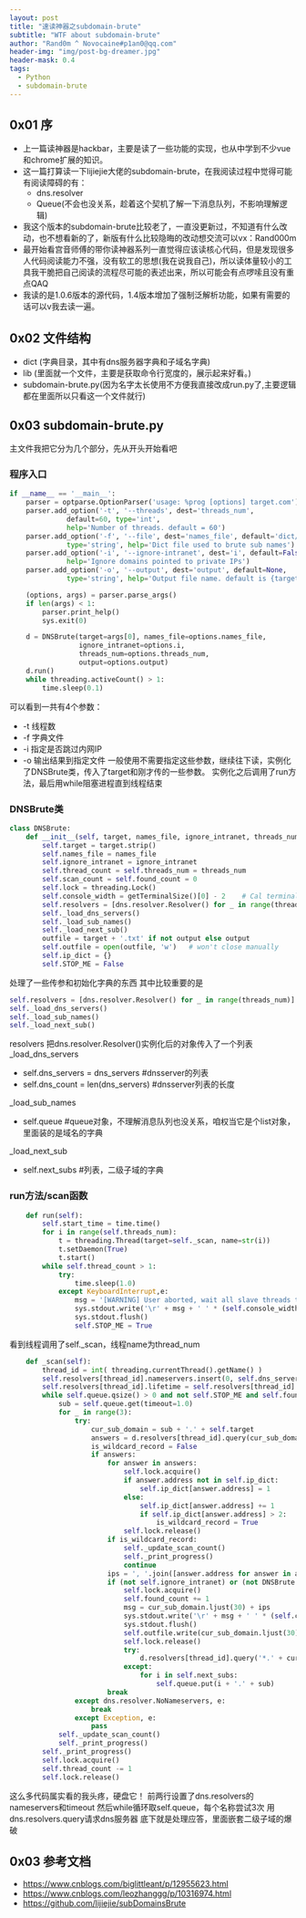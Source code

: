 ```yaml
---
layout: post
title: "速读神器之subdomain-brute"
subtitle: "WTF about subdomain-brute"
author: "Rand0m ^ Novocaine#p1an0@qq.com"
header-img: "img/post-bg-dreamer.jpg"
header-mask: 0.4
tags:
  - Python
  - subdomain-brute
---
```


0x01 序
--
- 上一篇读神器是hackbar，主要是读了一些功能的实现，也从中学到不少vue和chrome扩展的知识。
- 这一篇打算读一下lijiejie大佬的subdomain-brute，在我阅读过程中觉得可能有阅读障碍的有：
  - dns.resolver
  - Queue(不会也没关系，趁着这个契机了解一下消息队列，不影响理解逻辑)
- 我这个版本的subdomain-brute比较老了，一直没更新过，不知道有什么改动，也不想看新的了，新版有什么比较隐晦的改动想交流可以vx：Rand000m
- 最开始看宫音师傅的带你读神器系列一直觉得应该读核心代码，但是发现很多人代码阅读能力不强，没有软工的思想(我在说我自己)，所以读体量较小的工具我干脆把自己阅读的流程尽可能的表述出来，所以可能会有点啰嗦且没有重点QAQ
- 我读的是1.0.6版本的源代码，1.4版本增加了强制泛解析功能，如果有需要的话可以v我去读一遍。

0x02 文件结构
--
 - dict (字典目录，其中有dns服务器字典和子域名字典)
 - lib (里面就一个文件，主要是获取命令行宽度的，展示起来好看。) 
 - subdomain-brute.py(因为名字太长使用不方便我直接改成run.py了,主要逻辑都在里面所以只看这一个文件就行)

0x03 subdomain-brute.py
--

主文件我把它分为几个部分，先从开头开始看吧
### 程序入口
```python
if __name__ == '__main__':
    parser = optparse.OptionParser('usage: %prog [options] target.com')
    parser.add_option('-t', '--threads', dest='threads_num',
              default=60, type='int',
              help='Number of threads. default = 60')
    parser.add_option('-f', '--file', dest='names_file', default='dict/subnames.txt',
              type='string', help='Dict file used to brute sub names')
    parser.add_option('-i', '--ignore-intranet', dest='i', default=False, action='store_true',
              help='Ignore domains pointed to private IPs')
    parser.add_option('-o', '--output', dest='output', default=None,
              type='string', help='Output file name. default is {target}.txt')

    (options, args) = parser.parse_args()
    if len(args) < 1:
        parser.print_help()
        sys.exit(0)

    d = DNSBrute(target=args[0], names_file=options.names_file,
                 ignore_intranet=options.i,
                 threads_num=options.threads_num,
                 output=options.output)
    d.run()
    while threading.activeCount() > 1:
        time.sleep(0.1)
```
可以看到一共有4个参数：
- -t    线程数
- -f    字典文件
- -i    指定是否跳过内网IP
- -o    输出结果到指定文件 
一般使用不需要指定这些参数，继续往下读，实例化了DNSBrute类，传入了target和刚才传的一些参数。
实例化之后调用了run方法，最后用while阻塞进程直到线程结束

### DNSBrute类
```python
class DNSBrute:
    def __init__(self, target, names_file, ignore_intranet, threads_num, output):
        self.target = target.strip()
        self.names_file = names_file
        self.ignore_intranet = ignore_intranet
        self.thread_count = self.threads_num = threads_num
        self.scan_count = self.found_count = 0
        self.lock = threading.Lock()
        self.console_width = getTerminalSize()[0] - 2    # Cal terminal width when starts up
        self.resolvers = [dns.resolver.Resolver() for _ in range(threads_num)]
        self._load_dns_servers()
        self._load_sub_names()
        self._load_next_sub()
        outfile = target + '.txt' if not output else output
        self.outfile = open(outfile, 'w')   # won't close manually
        self.ip_dict = {}
        self.STOP_ME = False
```
处理了一些传参和初始化字典的东西
其中比较重要的是
```python
self.resolvers = [dns.resolver.Resolver() for _ in range(threads_num)]
self._load_dns_servers()
self._load_sub_names()
self._load_next_sub()
```
resolvers 把dns.resolver.Resolver()实例化后的对象传入了一个列表
\_load_dns_servers
- self.dns_servers = dns_servers		#dnsserver的列表
- self.dns_count = len(dns_servers)		#dnsserver列表的长度

\_load_sub_names
- self.queue	#queue对象，不理解消息队列也没关系，咱权当它是个list对象，里面装的是域名的字典

\_load_next_sub
- self.next_subs	#列表，二级子域的字典

### run方法/scan函数
```python
    def run(self):
        self.start_time = time.time()
        for i in range(self.threads_num):
            t = threading.Thread(target=self._scan, name=str(i))
            t.setDaemon(True)
            t.start()
        while self.thread_count > 1:
            try:
                time.sleep(1.0)
            except KeyboardInterrupt,e:
                msg = '[WARNING] User aborted, wait all slave threads to exit...'
                sys.stdout.write('\r' + msg + ' ' * (self.console_width- len(msg)) + '\n\r')
                sys.stdout.flush()
                self.STOP_ME = True
```
看到线程调用了self._scan，线程name为thread_num

```python
    def _scan(self):
        thread_id = int( threading.currentThread().getName() )
        self.resolvers[thread_id].nameservers.insert(0, self.dns_servers[thread_id % self.dns_count])
        self.resolvers[thread_id].lifetime = self.resolvers[thread_id].timeout = 10.0
        while self.queue.qsize() > 0 and not self.STOP_ME and self.found_count < 40000:    # limit max found records to 40000
            sub = self.queue.get(timeout=1.0)
            for _ in range(3):
                try:
                    cur_sub_domain = sub + '.' + self.target
                    answers = d.resolvers[thread_id].query(cur_sub_domain)
                    is_wildcard_record = False
                    if answers:
                        for answer in answers:
                            self.lock.acquire()
                            if answer.address not in self.ip_dict:
                                self.ip_dict[answer.address] = 1
                            else:
                                self.ip_dict[answer.address] += 1
                                if self.ip_dict[answer.address] > 2:    # a wildcard DNS record
                                    is_wildcard_record = True
                            self.lock.release()
                        if is_wildcard_record:
                            self._update_scan_count()
                            self._print_progress()
                            continue
                        ips = ', '.join([answer.address for answer in answers])
                        if (not self.ignore_intranet) or (not DNSBrute.is_intranet(answers[0].address)):
                            self.lock.acquire()
                            self.found_count += 1
                            msg = cur_sub_domain.ljust(30) + ips
                            sys.stdout.write('\r' + msg + ' ' * (self.console_width- len(msg)) + '\n\r')
                            sys.stdout.flush()
                            self.outfile.write(cur_sub_domain.ljust(30) + '\t' + ips + '\n')
                            self.lock.release()
                            try:
                                d.resolvers[thread_id].query('*.' + cur_sub_domain)
                            except:
                                for i in self.next_subs:
                                    self.queue.put(i + '.' + sub)
                        break
                except dns.resolver.NoNameservers, e:
                    break
                except Exception, e:
                    pass
            self._update_scan_count()
            self._print_progress()
        self._print_progress()
        self.lock.acquire()
        self.thread_count -= 1
        self.lock.release()
```
这么多代码属实看的我头疼，硬盘它！
前两行设置了dns.resolvers的nameservers和timeout
然后while循环取self.queue，每个名称尝试3次
用dns.resolvers.query请求dns服务器
底下就是处理应答，里面嵌套二级子域的爆破

0x03 参考文档
--
-  https://www.cnblogs.com/biglittleant/p/12955623.html
-  https://www.cnblogs.com/leozhanggg/p/10316974.html
-  https://github.com/lijiejie/subDomainsBrute
